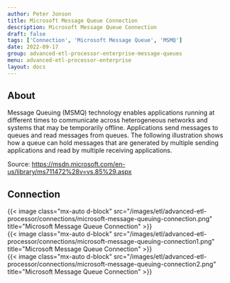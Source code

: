 ```yaml
---
author: Peter Jonson
title: Microsoft Message Queue Connection
description: Microsoft Message Queue Connection
draft: false
tags: ['Connection', 'Microsoft Message Queue', 'MSMQ']
date: 2022-09-17
group: advanced-etl-processor-enterprise-message-queues
menu: advanced-etl-processor-enterprise
layout: docs
---
```


## About

Message Queuing (MSMQ) technology enables applications running at different times to communicate across heterogeneous networks and systems that may be temporarily offline. Applications send messages to queues and read messages from queues. The following illustration shows how a queue can hold messages that are generated by multiple sending applications and read by multiple receiving applications.

Source: https://msdn.microsoft.com/en-us/library/ms711472%28v=vs.85%29.aspx

## Connection

{{< image class="mx-auto d-block" src="/images/etl/advanced-etl-processor/connections/microsoft-message-queuing-connection.png" title="Microsoft Message Queue Connection" >}}
\
{{< image class="mx-auto d-block" src="/images/etl/advanced-etl-processor/connections/microsoft-message-queuing-connection1.png" title="Microsoft Message Queue Connection" >}}
\
{{< image class="mx-auto d-block" src="/images/etl/advanced-etl-processor/connections/microsoft-message-queuing-connection2.png" title="Microsoft Message Queue Connection" >}}
